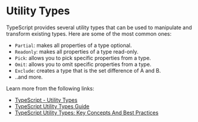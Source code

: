 # Utility Types

TypeScript provides several utility types that can be used to manipulate and transform existing types. Here are some of the most common ones:

- `Partial`: makes all properties of a type optional.
- `Readonly`: makes all properties of a type read-only.
- `Pick`: allows you to pick specific properties from a type.
- `Omit`: allows you to omit specific properties from a type.
- `Exclude`: creates a type that is the set difference of A and B.
- ..and more.

Learn more from the following links:

- [TypeScript - Utility Types](https://www.typescriptlang.org/docs/handbook/utility-types.html)
- [TypeScript Utility Types Guide](https://camchenry.com/blog/typescript-utility-types)
- [TypeScript Utility Types: Key Concepts And Best Practices](https://marketsplash.com/tutorials/typescript/typescript-utility-types/)
